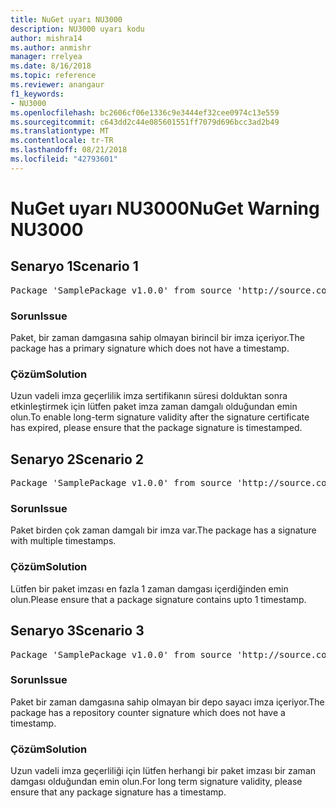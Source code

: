 ```yaml
---
title: NuGet uyarı NU3000
description: NU3000 uyarı kodu
author: mishra14
ms.author: anmishr
manager: rrelyea
ms.date: 8/16/2018
ms.topic: reference
ms.reviewer: anangaur
f1_keywords:
- NU3000
ms.openlocfilehash: bc2606cf06e1336c9e3444ef32cee0974c13e559
ms.sourcegitcommit: c643dd2c44e085601551ff7079d696bcc3ad2b49
ms.translationtype: MT
ms.contentlocale: tr-TR
ms.lasthandoff: 08/21/2018
ms.locfileid: "42793601"
---
```

# <a name="nuget-warning-nu3000"></a><span data-ttu-id="84e6a-103">NuGet uyarı NU3000</span><span class="sxs-lookup"><span data-stu-id="84e6a-103">NuGet Warning NU3000</span></span>

## <a name="scenario-1"></a><span data-ttu-id="84e6a-104">Senaryo 1</span><span class="sxs-lookup"><span data-stu-id="84e6a-104">Scenario 1</span></span>

<pre>Package 'SamplePackage v1.0.0' from source 'http://source.com/index.json': The primary signature does not have a timestamp.</pre>

### <a name="issue"></a><span data-ttu-id="84e6a-105">Sorun</span><span class="sxs-lookup"><span data-stu-id="84e6a-105">Issue</span></span>

<span data-ttu-id="84e6a-106">Paket, bir zaman damgasına sahip olmayan birincil bir imza içeriyor.</span><span class="sxs-lookup"><span data-stu-id="84e6a-106">The package has a primary signature which does not have a timestamp.</span></span>


### <a name="solution"></a><span data-ttu-id="84e6a-107">Çözüm</span><span class="sxs-lookup"><span data-stu-id="84e6a-107">Solution</span></span>

<span data-ttu-id="84e6a-108">Uzun vadeli imza geçerlilik imza sertifikanın süresi dolduktan sonra etkinleştirmek için lütfen paket imza zaman damgalı olduğundan emin olun.</span><span class="sxs-lookup"><span data-stu-id="84e6a-108">To enable long-term signature validity after the signature certificate has expired, please ensure that the package signature is timestamped.</span></span>



## <a name="scenario-2"></a><span data-ttu-id="84e6a-109">Senaryo 2</span><span class="sxs-lookup"><span data-stu-id="84e6a-109">Scenario 2</span></span>

<pre>Package 'SamplePackage v1.0.0' from source 'http://source.com/index.json': Multiple timestamps are not accepted.</pre>

### <a name="issue"></a><span data-ttu-id="84e6a-110">Sorun</span><span class="sxs-lookup"><span data-stu-id="84e6a-110">Issue</span></span>

<span data-ttu-id="84e6a-111">Paket birden çok zaman damgalı bir imza var.</span><span class="sxs-lookup"><span data-stu-id="84e6a-111">The package has a signature with multiple timestamps.</span></span>


### <a name="solution"></a><span data-ttu-id="84e6a-112">Çözüm</span><span class="sxs-lookup"><span data-stu-id="84e6a-112">Solution</span></span>

<span data-ttu-id="84e6a-113">Lütfen bir paket imzası en fazla 1 zaman damgası içerdiğinden emin olun.</span><span class="sxs-lookup"><span data-stu-id="84e6a-113">Please ensure that a package signature contains upto 1 timestamp.</span></span>



## <a name="scenario-3"></a><span data-ttu-id="84e6a-114">Senaryo 3</span><span class="sxs-lookup"><span data-stu-id="84e6a-114">Scenario 3</span></span>

<pre>Package 'SamplePackage v1.0.0' from source 'http://source.com/index.json': The repository countersignature does not have a timestamp.</pre>

### <a name="issue"></a><span data-ttu-id="84e6a-115">Sorun</span><span class="sxs-lookup"><span data-stu-id="84e6a-115">Issue</span></span>

<span data-ttu-id="84e6a-116">Paket bir zaman damgasına sahip olmayan bir depo sayacı imza içeriyor.</span><span class="sxs-lookup"><span data-stu-id="84e6a-116">The package has a repository counter signature which does not have a timestamp.</span></span>


### <a name="solution"></a><span data-ttu-id="84e6a-117">Çözüm</span><span class="sxs-lookup"><span data-stu-id="84e6a-117">Solution</span></span>

<span data-ttu-id="84e6a-118">Uzun vadeli imza geçerliliği için lütfen herhangi bir paket imzası bir zaman damgası olduğundan emin olun.</span><span class="sxs-lookup"><span data-stu-id="84e6a-118">For long term signature validity, please ensure that any package signature has a timestamp.</span></span>


